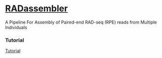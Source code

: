 # [RADassembler](RADassembler)

A Pipeline For Assembly of Paired-end RAD-seq (RPE) reads from Multiple Individuals



### Tutorial

  [Tutorial](RADassembler/Tutorial.md)

